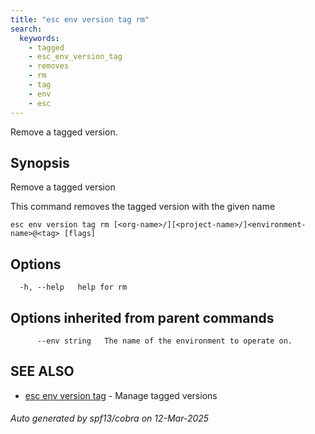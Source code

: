 ```yaml
---
title: "esc env version tag rm"
search:
  keywords:
    - tagged
    - esc_env_version_tag
    - removes
    - rm
    - tag
    - env
    - esc
---
```


Remove a tagged version.

## Synopsis

Remove a tagged version

This command removes the tagged version with the given name

```
esc env version tag rm [<org-name>/][<project-name>/]<environment-name>@<tag> [flags]
```

## Options

```
  -h, --help   help for rm
```

## Options inherited from parent commands

```
      --env string   The name of the environment to operate on.
```

## SEE ALSO

* [esc env version tag](/docs/esc/cli/commands/esc_env_version_tag/)	 - Manage tagged versions

###### Auto generated by spf13/cobra on 12-Mar-2025
